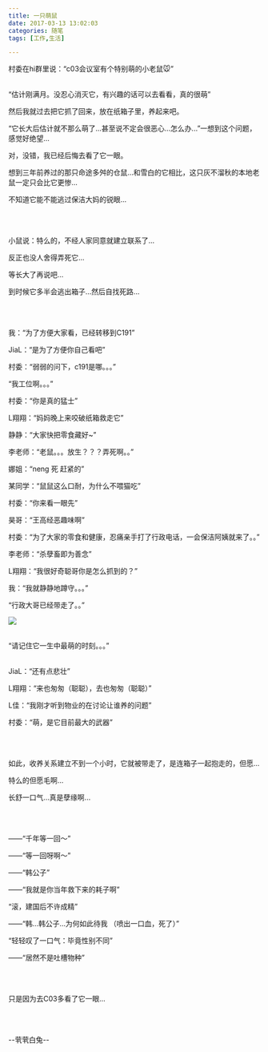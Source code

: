 ```yaml
---
title: 一只萌鼠
date: 2017-03-13 13:02:03
categories: 随笔
tags: [工作,生活]

---
```

村委在hi群里说：“c03会议室有个特别萌的小老鼠🐭”<br /><br />

“估计刚满月。没忍心消灭它，有兴趣的话可以去看看，真的很萌”

然后我就过去把它抓了回来，放在纸箱子里，养起来吧。

“它长大后估计就不那么萌了...甚至说不定会很恶心...怎么办...”一想到这个问题，感觉好绝望...

对，没错，我已经后悔去看了它一眼。

想到三年前养过的那只命途多舛的仓鼠...和雪白的它相比，这只灰不溜秋的本地老鼠一定只会比它更惨...

不知道它能不能逃过保洁大妈的锐眼...

<br /><br />

小鼠说：特么的，不经人家同意就建立联系了...

反正也没人舍得弄死它...

等长大了再说吧...

到时候它多半会逃出箱子...然后自找死路...

<br /><br />

我：“为了方便大家看，已经转移到C191”

JiaL：“是为了方便你自己看吧”

村委：“弱弱的问下，c191是哪。。。”

“我工位啊。。。”

村委：“你是真的猛士”

L翔翔：“妈妈晚上来咬破纸箱救走它”

静静：“大家快把零食藏好~”

李老师：“老鼠。。。放生？？？弄死啊。。”

娜姐：“neng 死 赶紧的”

某同学：“鼠鼠这么口耐，为什么不喂猫吃”

村委：“你来看一眼先”

昊哥：“王高经恶趣味啊”

村委：“为了大家的零食和健康，忍痛亲手打了行政电话，一会保洁阿姨就来了。。”

李老师：“杀孽畜即为善念”

L翔翔：“我很好奇聪哥你是怎么抓到的？”

我：“我就静静地蹲守。。。”

“行政大哥已经带走了。。”

![](emFxZ2VTanAxTVppcHB5V0hEblJiOHpqNGlrWVNMZWl1QTNrOHpvRFFiYkpDcFp1TE5OZDJ3PT0.jpg)<br /><br />

“请记住它一生中最萌的时刻。。。”<br /><br />

JiaL：“还有点悲壮”

L翔翔：“来也匆匆（聪聪），去也匆匆（聪聪）”

L佳：“我刚才听到物业的在讨论让谁养的问题”

村委：“萌，是它目前最大的武器”

<br /><br />

如此，收养关系建立不到一个小时，它就被带走了，是连箱子一起抱走的，但愿...

特么的但愿毛啊...

长舒一口气...真是孽缘啊...

<br /><br />

——“千年等一回～”

——“等一回呀啊～”

——“韩公子”

——“我就是你当年救下来的耗子啊”

“滚，建国后不许成精”

——“韩…韩公子…为何如此待我 （喷出一口血，死了）”

“轻轻叹了一口气：毕竟性别不同”

——“居然不是吐槽物种”

<br /><br />

只是因为去C03多看了它一眼...

<br /><br />

--茕茕白兔--